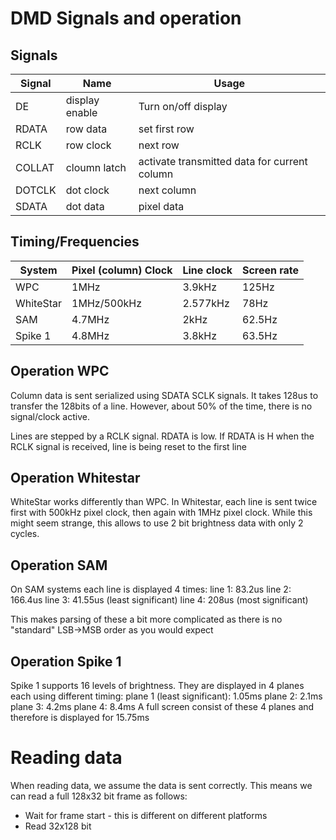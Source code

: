 # DMD Signals and operation

## Signals

|Signal|Name|Usage|
|---|---|---|
|DE|display enable|Turn on/off display|
|RDATA|row data|set first row|
|RCLK|row clock|next row|
|COLLAT|cloumn latch|activate transmitted data for current column|
|DOTCLK|dot clock|next column|
|SDATA|dot data|pixel data|

## Timing/Frequencies

|System|Pixel (column) Clock|Line clock|Screen rate|
|---|---|---|---|
|WPC|1MHz|3.9kHz|125Hz|
|WhiteStar|1MHz/500kHz|2.577kHz|78Hz|
|SAM|4.7MHz|2kHz|62.5Hz|
|Spike 1|4.8MHz|3.8kHz|63.5Hz|

## Operation WPC

Column data is sent serialized using SDATA SCLK signals. 
It takes 128us to transfer the 128bits of a line. 
However, about 50% of the time, there is no signal/clock
active.

Lines are stepped by a RCLK signal. RDATA is low. If RDATA 
is H when the RCLK signal is received, line is being 
reset to the first line

## Operation Whitestar

WhiteStar works differently than WPC. In Whitestar, each line 
is sent twice first with 500kHz pixel clock, then again with 
1MHz pixel clock. While this might seem strange, this allows
to use 2 bit brightness data with only 2 cycles.

## Operation SAM

On SAM systems each line is displayed 4 times:
line 1: 83.2us
line 2: 166.4us
line 3: 41.55us (least significant)
line 4: 208us (most significant)

This makes parsing of these a bit more complicated as there is no 
"standard" LSB->MSB order as you would expect


## Operation Spike 1

Spike 1 supports 16 levels of brightness. They are displayed in 4 planes each 
using different timing:
plane 1 (least significant): 1.05ms
plane 2: 2.1ms
plane 3: 4.2ms
plane 4: 8.4ms
A full screen consist of these 4 planes and therefore is displayed for 15.75ms

# Reading data

When reading data, we assume the data is sent correctly. 
This means we can read a full 128x32 bit frame 
as follows:
 - Wait for frame start - this is different on different platforms
 - Read 32x128 bit

